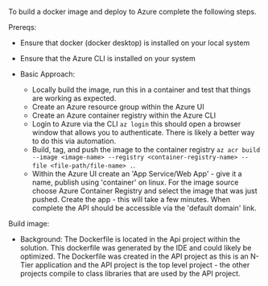 To build a docker image and deploy to Azure complete the following steps.

Prereqs:
* Ensure that docker (docker desktop) is installed on your local system
* Ensure that the Azure CLI is installed on your system

* Basic Approach:
  * Locally build the image, run this in a container and test that things are working as expected.
  * Create an Azure resource group within the Azure UI
  * Create an Azure container registry within the Azure CLI
  * Login to Azure via the CLI `az login` this should open a browser window that allows you to 
authenticate. There is likely a better way to do this via automation. 
  * Build, tag, and push the image to the container registry `az acr build --image <image-name> --registry <container-registry-name> --file <file-path/file-name> .`.
  * Within the Azure UI create an 'App Service/Web App' - give it a name, publish using 'container' 
on linux. For the image source choose Azure Container Registry and select the image that was just pushed. 
Create the app - this will take a few minutes. When complete the API should be accessible via the 'default domain' link.

Build image:
* Background: The Dockerfile is located in the Api project within the solution. This dockerfile 
was generated by the IDE and could likely be optimized. The Dockerfile was created in the API 
project as this is an N-Tier application and the API project is the top level project - the other
projects compile to class libraries that are used by the API project. 